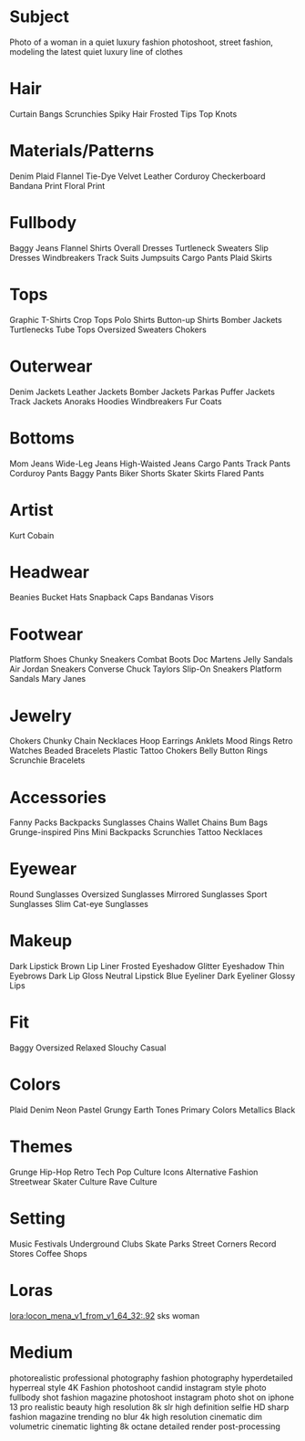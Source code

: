 # Subject
Photo of a woman in a quiet luxury fashion photoshoot, street fashion, modeling the latest quiet luxury line of clothes

# Hair
Curtain Bangs
Scrunchies
Spiky Hair
Frosted Tips
Top Knots

# Materials/Patterns
Denim
Plaid
Flannel
Tie-Dye
Velvet
Leather
Corduroy
Checkerboard
Bandana Print
Floral Print

# Fullbody
Baggy Jeans
Flannel Shirts
Overall Dresses
Turtleneck Sweaters
Slip Dresses
Windbreakers
Track Suits
Jumpsuits
Cargo Pants
Plaid Skirts

# Tops
Graphic T-Shirts
Crop Tops
Polo Shirts
Button-up Shirts
Bomber Jackets
Turtlenecks
Tube Tops
Oversized Sweaters
Chokers

# Outerwear
Denim Jackets
Leather Jackets
Bomber Jackets
Parkas
Puffer Jackets
Track Jackets
Anoraks
Hoodies
Windbreakers
Fur Coats

# Bottoms
Mom Jeans
Wide-Leg Jeans
High-Waisted Jeans
Cargo Pants
Track Pants
Corduroy Pants
Baggy Pants
Biker Shorts
Skater Skirts
Flared Pants

# Artist
Kurt Cobain

# Headwear
Beanies
Bucket Hats
Snapback Caps
Bandanas
Visors

# Footwear
Platform Shoes
Chunky Sneakers
Combat Boots
Doc Martens
Jelly Sandals
Air Jordan Sneakers
Converse Chuck Taylors
Slip-On Sneakers
Platform Sandals
Mary Janes

# Jewelry
Chokers
Chunky Chain Necklaces
Hoop Earrings
Anklets
Mood Rings
Retro Watches
Beaded Bracelets
Plastic Tattoo Chokers
Belly Button Rings
Scrunchie Bracelets

# Accessories
Fanny Packs
Backpacks
Sunglasses Chains
Wallet Chains
Bum Bags
Grunge-inspired Pins
Mini Backpacks
Scrunchies
Tattoo Necklaces

# Eyewear
Round Sunglasses
Oversized Sunglasses
Mirrored Sunglasses
Sport Sunglasses
Slim Cat-eye Sunglasses

# Makeup
Dark Lipstick
Brown Lip Liner
Frosted Eyeshadow
Glitter Eyeshadow
Thin Eyebrows
Dark Lip Gloss
Neutral Lipstick
Blue Eyeliner
Dark Eyeliner
Glossy Lips

# Fit
Baggy
Oversized
Relaxed
Slouchy
Casual

# Colors
Plaid
Denim
Neon
Pastel
Grungy
Earth Tones
Primary Colors
Metallics
Black

# Themes
Grunge
Hip-Hop
Retro Tech
Pop Culture Icons
Alternative Fashion
Streetwear
Skater Culture
Rave Culture

# Setting
Music Festivals
Underground Clubs
Skate Parks
Street Corners
Record Stores
Coffee Shops



# Loras
<lora:locon_mena_v1_from_v1_64_32:.92> sks woman

# Medium
photorealistic
professional photography
fashion photography
hyperdetailed
hyperreal style
4K
Fashion photoshoot
candid instagram style photo
fullbody shot
fashion magazine photoshoot
instagram photo
shot on iphone 13 pro
realistic beauty
high resolution
8k
slr
high definition
selfie
HD
sharp
fashion magazine trending
no blur
4k high resolution
cinematic
dim volumetric cinematic lighting
8k octane detailed render
post-processing